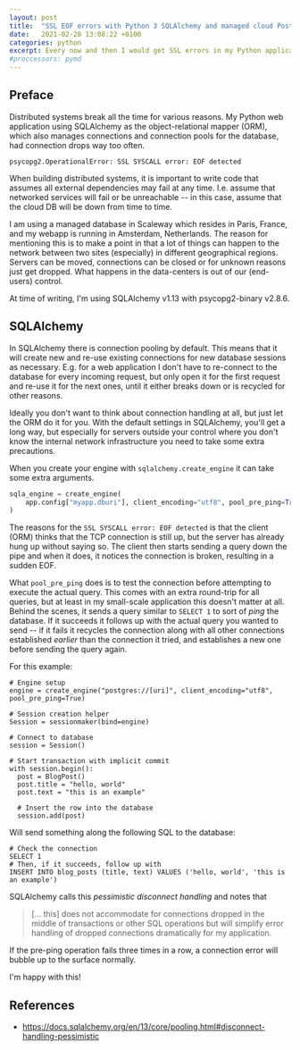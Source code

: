 ```yaml
---
layout: post
title:  "SSL EOF errors with Python 3 SQLAlchemy and managed cloud Postgres database"
date:   2021-02-28 13:08:22 +0100
categories: python
excerpt: Every now and then I would get SSL errors in my Python application using SQLAlchemy with a managed Postgres database in Scaleway.
#proccessors: pymd
---
```


## Preface

Distributed systems break all the time for various reasons.
My Python web application using SQLAlchemy as the object-relational mapper (ORM),
which also manages connections and connection pools for the database, had connection drops
way too often.

```
psycopg2.OperationalError: SSL SYSCALL error: EOF detected
```

When building distributed systems, it is important to write code that assumes all external dependencies
may fail at any time. I.e. assume that networked services will fail or be unreachable -- in this
case, assume that the cloud DB will be down from time to time.

I am using a managed database in Scaleway which resides in Paris, France, and my webapp is running
in Amsterdam, Netherlands. The reason for mentioning this is to make a point in that a lot of things
can happen to the network between two sites (especially) in different geographical regions.
Servers can be moved, connections can be closed or for unknown reasons just get dropped.
What happens in the data-centers is out of our (end-users) control.

At time of writing, I'm using SQLAlchemy v1.13 with psycopg2-binary v2.8.6.

## SQLAlchemy

In SQLAlchemy there is connection pooling by default. This means that it will create new and re-use
existing connections for new database sessions as necessary. E.g. for a web application I don't
have to re-connect to the database for every incoming request, but only open it for the first request
and re-use it for the next ones, until it either breaks down or is recycled for other reasons.

Ideally you don't want to think about connection handling at all, but just let the ORM do it for you.
With the default settings in SQLAlchemy, you'll get a long way, but especially for servers outside
your control where you don't know the internal network infrastructure you need to take some extra
precautions.

When you create your engine with `sqlalchemy.create_engine` it can take some extra arguments.

```python
sqla_engine = create_engine(
    app.config["myapp.dburi"], client_encoding="utf8", pool_pre_ping=True
)
```

The reasons for the `SSL SYSCALL error: EOF detected` is that the client (ORM) thinks that the TCP
connection is still up, but the server has already hung up without saying so. The client then
starts sending a query down the pipe and when it does, it notices the connection is broken, resulting
in a sudden EOF.

What `pool_pre_ping` does is to test the connection before attempting to execute the actual query.
This comes with an extra round-trip for all queries, but at least in my small-scale application this
doesn't matter at all. Behind the scenes, it sends a query similar to `SELECT 1` to sort of *ping*
the database. If it succeeds it follows up with the actual query you wanted to send -- if it fails
it recycles the connection along with all other connections established *earlier* than the connection
it tried, and establishes a new one before sending the query again.

For this example:

```
# Engine setup
engine = create_engine("postgres://[uri]", client_encoding="utf8", pool_pre_ping=True)

# Session creation helper
Session = sessionmaker(bind=engine)

# Connect to database
session = Session()

# Start transaction with implicit commit
with session.begin():
  post = BlogPost()
  post.title = "hello, world"
  post.text = "this is an example"

  # Insert the row into the database
  session.add(post)
```

Will send something along the following SQL to the database:

```
# Check the connection
SELECT 1
# Then, if it succeeds, follow up with
INSERT INTO blog_posts (title, text) VALUES ('hello, world', 'this is an example')
```

SQLAlchemy calls this *pessimistic disconnect handling* and notes that
> [... this] does not accommodate for connections dropped in the middle of transactions or other SQL operations
but will simplify error handling of dropped connections dramatically for my application.

If the pre-ping operation fails three times in a row, a connection error will bubble up to the surface
normally.

I'm happy with this!

## References
- <https://docs.sqlalchemy.org/en/13/core/pooling.html#disconnect-handling-pessimistic>
